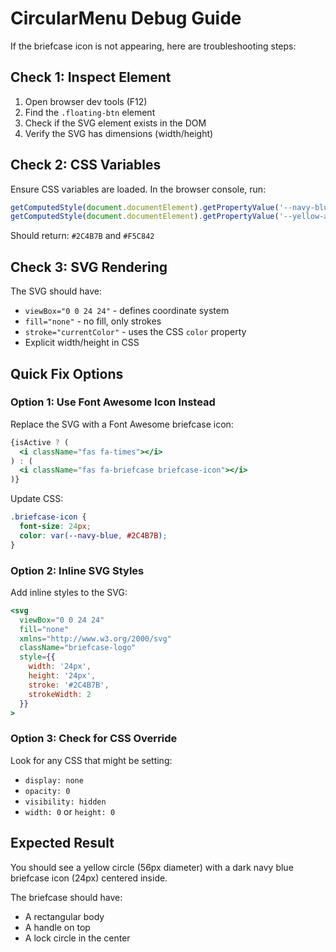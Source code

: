 # CircularMenu Debug Guide

If the briefcase icon is not appearing, here are troubleshooting steps:

## Check 1: Inspect Element
1. Open browser dev tools (F12)
2. Find the `.floating-btn` element
3. Check if the SVG element exists in the DOM
4. Verify the SVG has dimensions (width/height)

## Check 2: CSS Variables
Ensure CSS variables are loaded. In the browser console, run:
```javascript
getComputedStyle(document.documentElement).getPropertyValue('--navy-blue')
getComputedStyle(document.documentElement).getPropertyValue('--yellow-accent')
```

Should return: `#2C4B7B` and `#F5C842`

## Check 3: SVG Rendering
The SVG should have:
- `viewBox="0 0 24 24"` - defines coordinate system
- `fill="none"` - no fill, only strokes
- `stroke="currentColor"` - uses the CSS `color` property
- Explicit width/height in CSS

## Quick Fix Options

### Option 1: Use Font Awesome Icon Instead
Replace the SVG with a Font Awesome briefcase icon:

```jsx
{isActive ? (
  <i className="fas fa-times"></i>
) : (
  <i className="fas fa-briefcase briefcase-icon"></i>
)}
```

Update CSS:
```css
.briefcase-icon {
  font-size: 24px;
  color: var(--navy-blue, #2C4B7B);
}
```

### Option 2: Inline SVG Styles
Add inline styles to the SVG:

```jsx
<svg
  viewBox="0 0 24 24"
  fill="none"
  xmlns="http://www.w3.org/2000/svg"
  className="briefcase-logo"
  style={{
    width: '24px',
    height: '24px',
    stroke: '#2C4B7B',
    strokeWidth: 2
  }}
>
```

### Option 3: Check for CSS Override
Look for any CSS that might be setting:
- `display: none`
- `opacity: 0`
- `visibility: hidden`
- `width: 0` or `height: 0`

## Expected Result

You should see a yellow circle (56px diameter) with a dark navy blue briefcase icon (24px) centered inside.

The briefcase should have:
- A rectangular body
- A handle on top
- A lock circle in the center
